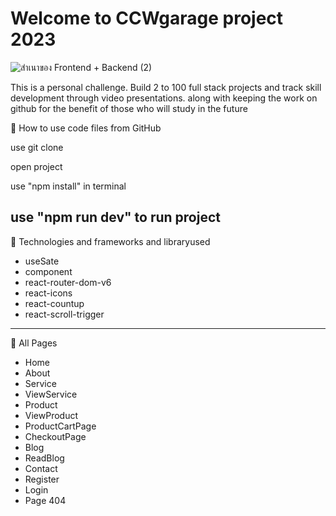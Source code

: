 # Welcome to CCWgarage project 2023
![สำเนาของ Frontend + Backend (2)](https://github.com/ChatchawanDew404/CCWgarage/assets/89406698/39be602a-1f63-4cc8-b278-0e54a33f1f1f)

This is a personal challenge. Build 2 to 100 full stack projects and track skill development through video presentations.
along with keeping the work on github for the benefit of those who will study in the future

💖 How to use code files from GitHub

use git clone

open project

use "npm install" in terminal

use "npm run dev" to run project
------
💖 Technologies and frameworks and libraryused
- useSate
- component
- react-router-dom-v6
- react-icons
- react-countup
- react-scroll-trigger
------
💖 All Pages
- Home
- About
- Service
- ViewService
- Product
- ViewProduct
- ProductCartPage
- CheckoutPage
- Blog
- ReadBlog
- Contact
- Register
- Login
- Page 404
